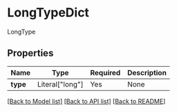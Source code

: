 # LongTypeDict

LongType

## Properties
| Name | Type | Required | Description |
| ------------ | ------------- | ------------- | ------------- |
**type** | Literal["long"] | Yes | None |


[[Back to Model list]](../../../../README.md#models-v2-link) [[Back to API list]](../../../../README.md#apis-v2-link) [[Back to README]](../../../../README.md)
